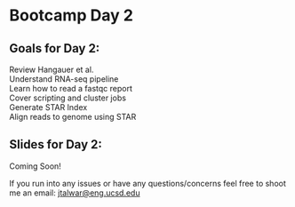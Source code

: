 # Bootcamp Day 2

## Goals for Day 2:
Review Hangauer et al.<br>
Understand RNA-seq pipeline <br>
Learn how to read a fastqc report<br>
Cover scripting and cluster jobs<br>
Generate STAR Index<br>
Align reads to genome using STAR<br>


## Slides for Day 2:

Coming Soon!

If you run into any issues or have any questions/concerns feel free to shoot me an email: jtalwar@eng.ucsd.edu



